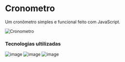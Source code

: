 <h1> Cronometro </h1>
<p>Um cronômetro simples e funcional feito com JavaScript.</p>

![Cronometro](https://user-images.githubusercontent.com/81213149/149678206-79476e04-7c43-402a-9e43-5d97e4fe2e0b.png)

<h3>Tecnologias ultilizadas</h3>

![image](https://img.shields.io/badge/HTML5-E34F26?style=for-the-badge&logo=html5&logoColor=white)
![image](https://img.shields.io/badge/CSS3-1572B6?style=for-the-badge&logo=css3&logoColor=white)
![image](https://img.shields.io/badge/JavaScript-323330?style=for-the-badge&logo=javascript&logoColor=F7DF1E)
